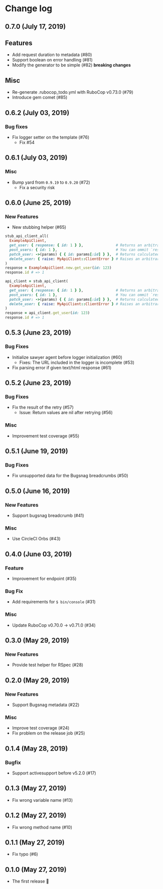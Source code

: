 # Change log

## 0.7.0 (July 17, 2019)

## Features

* Add request duration to metadata (#80)
* Support boolean on error handling (#81)
* Modify the generator to be simple (#82) **breaking changes**

## Misc

* Re-generate .rubocop_todo.yml with RuboCop v0.73.0 (#79)
* Introduce gem comet (#85)

## 0.6.2 (July 03, 2019)

### Bug fixes

* Fix logger setter on the template (#76)
    * Fix #54

## 0.6.1 (July 03, 2019)

### Misc

* Bump yard from `0.9.19` to `0.9.20` (#72)
    * Fix a security risk

## 0.6.0 (June 25, 2019)

### New Features

* New stubbing helper (#65)

```rb
stub_api_client_all(
  ExampleApiClient,
  get_user: { response: { id: 1 } },               # Returns an arbitrary response.
  post_users: { id: 1 },                           # You can ommit `response` keyword.
  patch_user: ->(params) { { id: params[:id] } },  # Returns calculated result as response.
  delete_user: { raise: MyApiClient::ClientError } # Raises an arbitrary error.
)
response = ExampleApiClient.new.get_user(id: 123)
response.id # => 1
```

```rb
api_client = stub_api_client(
  ExampleApiClient,
  get_user: { response: { id: 1 } },               # Returns an arbitrary response.
  post_users: { id: 1 },                           # You can ommit `response` keyword.
  patch_user: ->(params) { { id: params[:id] } },  # Returns calculated result as response.
  delete_user: { raise: MyApiClient::ClientError } # Raises an arbitrary error.
)
response = api_client.get_user(id: 123)
response.id # => 1
```

## 0.5.3 (June 23, 2019)

### Bug Fixes

* Initialize sawyer agent before logger initialization (#60)
    * Fixes: The URL included in the logger is incomplete (#53)
* Fix parsing error if given text/html response (#61)

## 0.5.2 (June 23, 2019)

### Bug Fixes

* Fix the result of the retry (#57)
    * Issue: Return values are nil after retrying (#56)

### Misc

* Improvement test coverage (#55)

## 0.5.1 (June 19, 2019)

### Bug Fixes

* Fix unsupported data for the Bugsnag breadcrumbs (#50)

## 0.5.0 (June 16, 2019)

### New Features

* Support bugsnag breadcrumb (#41)

### Misc

* Use CircleCI Orbs (#43)

## 0.4.0 (June 03, 2019)

### Feature

* Improvement for endpoint (#35)

### Bug Fix

* Add requirements for `$ bin/console` (#31)

### Misc

* Update RuboCop v0.70.0 -> v0.71.0 (#34)

## 0.3.0 (May 29, 2019)

### New Features

* Provide test helper for RSpec (#28)

## 0.2.0 (May 29, 2019)

### New Features

* Support Bugsnag metadata (#22)

### Misc

* Improve test coverage (#24)
* Fix problem on the release job (#25)

## 0.1.4 (May 28, 2019)

### Bugfix

* Support activesupport before v5.2.0 (#17)

## 0.1.3 (May 27, 2019)

* Fix wrong variable name (#13)

## 0.1.2 (May 27, 2019)

* Fix wrong method name (#10)

## 0.1.1 (May 27, 2019)

* Fix typo (#6)

## 0.1.0 (May 27, 2019)

* The first release :tada:

